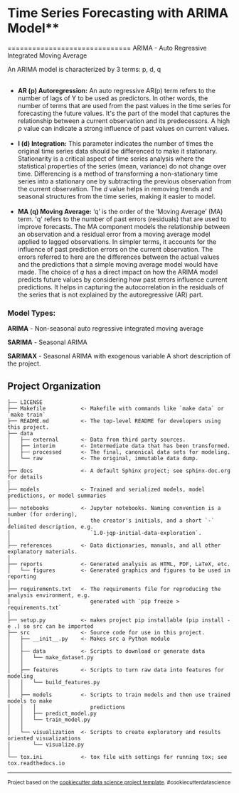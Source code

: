 # Time Series Forecasting with ARIMA Model**
==============================
ARIMA - Auto Regressive Integrated Moving Average

An ARIMA model is characterized by 3 terms: p, d, q
<br><br>
* **AR (p) Autoregression:** An auto regressive AR(p) term refers to the number of lags of Y to be used as predictors. In other words, the number of terms that are used from the past values in the time series for forecasting the future values. It's the part of the model that captures the relationship between a current observation and its predecessors. A high *p* value can indicate a strong influence of past values on current values.
<br><br>
* **I (d) Integration:** This parameter indicates the number of times the original time series data should be differenced to make it stationary. Stationarity is a critical aspect of time series analysis where the statistical properties of the series (mean, variance) do not change over time. Differencing is a method of transforming a non-stationary time series into a stationary one by subtracting the previous observation from the current observation. The *d* value helps in removing trends and seasonal structures from the time series, making it easier to model.
<br><br>
* **MA (q) Moving Average:**  ‘q’ is the order of the ‘Moving Average’ (MA) term. 'q' refers to the number of past errors (residuals) that are used to improve forecasts. The MA component models the relationship between an observation and a residual error from a moving average model applied to lagged observations. In simpler terms, it accounts for the influence of past prediction errors on the current observation. The errors referred to here are the differences between the actual values and the predictions that a simple moving average model would have made. The choice of *q* has a direct impact on how the ARIMA model predicts future values by considering how past errors influence current predictions. It helps in capturing the autocorrelation in the residuals of the series that is not explained by the autoregressive (AR) part.

### Model Types:

**ARIMA** - Non-seasonal auto regressive integrated moving average

**SARIMA** - Seasonal ARIMA

**SARIMAX** - Seasonal ARIMA with exogenous variable
A short description of the project.

Project Organization
------------

    ├── LICENSE
    ├── Makefile           <- Makefile with commands like `make data` or `make train`
    ├── README.md          <- The top-level README for developers using this project.
    ├── data
    │   ├── external       <- Data from third party sources.
    │   ├── interim        <- Intermediate data that has been transformed.
    │   ├── processed      <- The final, canonical data sets for modeling.
    │   └── raw            <- The original, immutable data dump.
    │
    ├── docs               <- A default Sphinx project; see sphinx-doc.org for details
    │
    ├── models             <- Trained and serialized models, model predictions, or model summaries
    │
    ├── notebooks          <- Jupyter notebooks. Naming convention is a number (for ordering),
    │                         the creator's initials, and a short `-` delimited description, e.g.
    │                         `1.0-jqp-initial-data-exploration`.
    │
    ├── references         <- Data dictionaries, manuals, and all other explanatory materials.
    │
    ├── reports            <- Generated analysis as HTML, PDF, LaTeX, etc.
    │   └── figures        <- Generated graphics and figures to be used in reporting
    │
    ├── requirements.txt   <- The requirements file for reproducing the analysis environment, e.g.
    │                         generated with `pip freeze > requirements.txt`
    │
    ├── setup.py           <- makes project pip installable (pip install -e .) so src can be imported
    ├── src                <- Source code for use in this project.
    │   ├── __init__.py    <- Makes src a Python module
    │   │
    │   ├── data           <- Scripts to download or generate data
    │   │   └── make_dataset.py
    │   │
    │   ├── features       <- Scripts to turn raw data into features for modeling
    │   │   └── build_features.py
    │   │
    │   ├── models         <- Scripts to train models and then use trained models to make
    │   │   │                 predictions
    │   │   ├── predict_model.py
    │   │   └── train_model.py
    │   │
    │   └── visualization  <- Scripts to create exploratory and results oriented visualizations
    │       └── visualize.py
    │
    └── tox.ini            <- tox file with settings for running tox; see tox.readthedocs.io


--------

<p><small>Project based on the <a target="_blank" href="https://drivendata.github.io/cookiecutter-data-science/">cookiecutter data science project template</a>. #cookiecutterdatascience</small></p>
